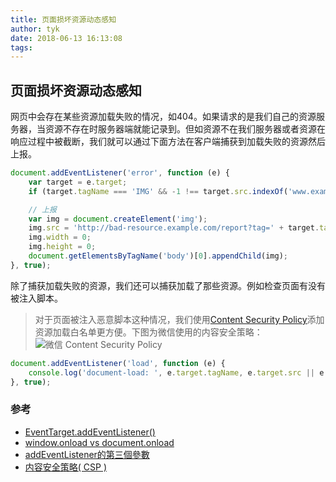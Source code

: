 ```yaml
---
title: 页面损坏资源动态感知
author: tyk
date: 2018-06-13 16:13:08
tags:
---
```


## 页面损坏资源动态感知

网页中会存在某些资源加载失败的情况，如404。如果请求的是我们自己的资源服务器，当资源不存在时服务器端就能记录到。但如资源不在我们服务器或者资源在响应过程中被截断，我们就可以通过下面方法在客户端捕获到加载失败的资源然后上报。

``` javascript
document.addEventListener('error', function (e) {
    var target = e.target;
    if (target.tagName === 'IMG' && -1 !== target.src.indexOf('www.example.com/report')) return;

    // 上报
    var img = document.createElement('img');
    img.src = 'http://bad-resource.example.com/report?tag=' + target.tagName + '&href=' + encodeURIComponent(target.src || target.href);
    img.width = 0;
    img.height = 0;
    document.getElementsByTagName('body')[0].appendChild(img);
}, true);
```

除了捕获加载失败的资源，我们还可以捕获加载了那些资源。例如检查页面有没有被注入脚本。
> 对于页面被注入恶意脚本这种情况，我们使用[Content Security Policy](https://developer.mozilla.org/zh-CN/docs/Web/HTTP/CSP)添加资源加载白名单更方便。下图为微信使用的内容安全策略：
![微信 Content Security Policy](/images/wechat-content-security-policy.png)

``` javascript
document.addEventListener('load', function (e) {
    console.log('document-load: ', e.target.tagName, e.target.src || e.target.href);
}, true);
```

### 参考
- [EventTarget.addEventListener()](https://developer.mozilla.org/zh-CN/docs/Web/API/EventTarget/addEventListener)
- [window.onload vs document.onload](https://stackoverflow.com/a/38517365/4942848)
- [addEventListener的第三個參數](http://hax.iteye.com/blog/162718)
- [内容安全策略( CSP )](https://developer.mozilla.org/zh-CN/docs/Web/HTTP/CSP)